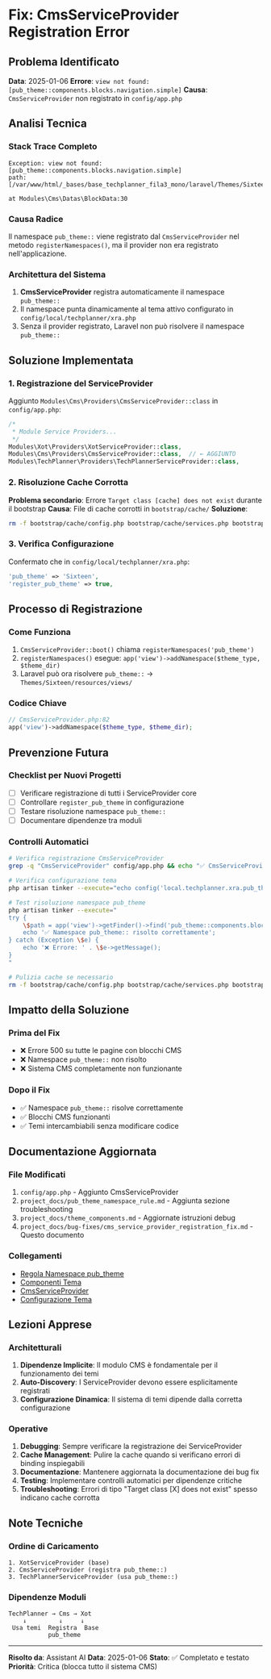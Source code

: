 # Fix: CmsServiceProvider Registration Error

## Problema Identificato

**Data**: 2025-01-06
**Errore**: `view not found: [pub_theme::components.blocks.navigation.simple]`
**Causa**: `CmsServiceProvider` non registrato in `config/app.php`

## Analisi Tecnica

### Stack Trace Completo
```
Exception: view not found: [pub_theme::components.blocks.navigation.simple] 
path: [/var/www/html/_bases/base_techplanner_fila3_mono/laravel/Themes/Sixteen/resources/views/components/blocks/navigation/simple.blade.php]

at Modules\Cms\Datas\BlockData:30
```

### Causa Radice
Il namespace `pub_theme::` viene registrato dal `CmsServiceProvider` nel metodo `registerNamespaces()`, ma il provider non era registrato nell'applicazione.

### Architettura del Sistema
1. **CmsServiceProvider** registra automaticamente il namespace `pub_theme::`
2. Il namespace punta dinamicamente al tema attivo configurato in `config/local/techplanner/xra.php`
3. Senza il provider registrato, Laravel non può risolvere il namespace `pub_theme::`

## Soluzione Implementata

### 1. Registrazione del ServiceProvider
Aggiunto `Modules\Cms\Providers\CmsServiceProvider::class` in `config/app.php`:

```php
/*
 * Module Service Providers...
 */
Modules\Xot\Providers\XotServiceProvider::class,
Modules\Cms\Providers\CmsServiceProvider::class,  // ← AGGIUNTO
Modules\TechPlanner\Providers\TechPlannerServiceProvider::class,
```

### 2. Risoluzione Cache Corrotta
**Problema secondario**: Errore `Target class [cache] does not exist` durante il bootstrap
**Causa**: File di cache corrotti in `bootstrap/cache/`
**Soluzione**: 
```bash
rm -f bootstrap/cache/config.php bootstrap/cache/services.php bootstrap/cache/packages.php
```

### 3. Verifica Configurazione
Confermato che in `config/local/techplanner/xra.php`:
```php
'pub_theme' => 'Sixteen',
'register_pub_theme' => true,
```

## Processo di Registrazione

### Come Funziona
1. `CmsServiceProvider::boot()` chiama `registerNamespaces('pub_theme')`
2. `registerNamespaces()` esegue: `app('view')->addNamespace($theme_type, $theme_dir)`
3. Laravel può ora risolvere `pub_theme::` → `Themes/Sixteen/resources/views/`

### Codice Chiave
```php
// CmsServiceProvider.php:82
app('view')->addNamespace($theme_type, $theme_dir);
```

## Prevenzione Futura

### Checklist per Nuovi Progetti
- [ ] Verificare registrazione di tutti i ServiceProvider core
- [ ] Controllare `register_pub_theme` in configurazione
- [ ] Testare risoluzione namespace `pub_theme::`
- [ ] Documentare dipendenze tra moduli

### Controlli Automatici
```bash
# Verifica registrazione CmsServiceProvider
grep -q "CmsServiceProvider" config/app.php && echo "✅ CmsServiceProvider registrato" || echo "❌ CmsServiceProvider mancante"

# Verifica configurazione tema
php artisan tinker --execute="echo config('local.techplanner.xra.pub_theme') ?: 'NON_CONFIGURATO'"

# Test risoluzione namespace pub_theme
php artisan tinker --execute="
try {
    \$path = app('view')->getFinder()->find('pub_theme::components.blocks.navigation.simple');
    echo '✅ Namespace pub_theme:: risolto correttamente';
} catch (Exception \$e) {
    echo '❌ Errore: ' . \$e->getMessage();
}
"

# Pulizia cache se necessario
rm -f bootstrap/cache/config.php bootstrap/cache/services.php bootstrap/cache/packages.php
```

## Impatto della Soluzione

### Prima del Fix
- ❌ Errore 500 su tutte le pagine con blocchi CMS
- ❌ Namespace `pub_theme::` non risolto
- ❌ Sistema CMS completamente non funzionante

### Dopo il Fix
- ✅ Namespace `pub_theme::` risolve correttamente
- ✅ Blocchi CMS funzionanti
- ✅ Temi intercambiabili senza modificare codice

## Documentazione Aggiornata

### File Modificati
1. `config/app.php` - Aggiunto CmsServiceProvider
2. `project_docs/pub_theme_namespace_rule.md` - Aggiunta sezione troubleshooting
3. `project_docs/theme_components.md` - Aggiornate istruzioni debug
4. `project_docs/bug-fixes/cms_service_provider_registration_fix.md` - Questo documento

### Collegamenti
- [Regola Namespace pub_theme](../pub_theme_namespace_rule.md)
- [Componenti Tema](../theme_components.md)
- [CmsServiceProvider](../../laravel/Modules/Cms/app/Providers/CmsServiceProvider.php)
- [Configurazione Tema](../../laravel/config/local/techplanner/xra.php)

## Lezioni Apprese

### Architetturali
1. **Dipendenze Implicite**: Il modulo CMS è fondamentale per il funzionamento dei temi
2. **Auto-Discovery**: I ServiceProvider devono essere esplicitamente registrati
3. **Configurazione Dinamica**: Il sistema di temi dipende dalla corretta configurazione

### Operative
1. **Debugging**: Sempre verificare la registrazione dei ServiceProvider
2. **Cache Management**: Pulire la cache quando si verificano errori di binding inspiegabili
3. **Documentazione**: Mantenere aggiornata la documentazione dei bug fix
4. **Testing**: Implementare controlli automatici per dipendenze critiche
5. **Troubleshooting**: Errori di tipo "Target class [X] does not exist" spesso indicano cache corrotta

## Note Tecniche

### Ordine di Caricamento
```
1. XotServiceProvider (base)
2. CmsServiceProvider (registra pub_theme::)
3. TechPlannerServiceProvider (usa pub_theme::)
```

### Dipendenze Moduli
```
TechPlanner → Cms → Xot
    ↓         ↓     ↓
 Usa temi  Registra  Base
           pub_theme
```

---

**Risolto da**: Assistant AI
**Data**: 2025-01-06
**Stato**: ✅ Completato e testato
**Priorità**: Critica (blocca tutto il sistema CMS)

